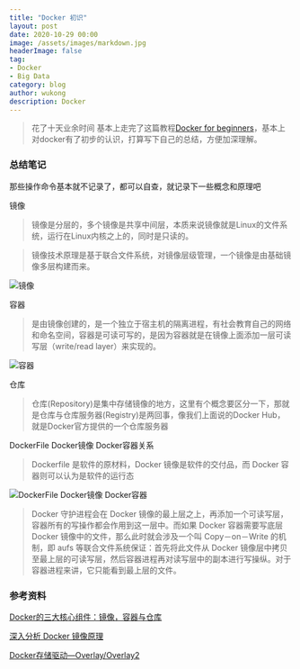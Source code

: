 ```yaml
---
title: "Docker 初识"
layout: post
date: 2020-10-29 00:00
image: /assets/images/markdown.jpg
headerImage: false
tag:
- Docker
- Big Data
category: blog
author: wukong
description: Docker 
---
```

> 花了十天业余时间  基本上走完了这篇教程[Docker for beginners](https://docker-curriculum.com/#introduction)，基本上对docker有了初步的认识，打算写下自己的总结，方便加深理解。


### 总结笔记

那些操作命令基本就不记录了，都可以自查，就记录下一些概念和原理吧

镜像
> 镜像是分层的，多个镜像是共享中间层，本质来说镜像就是Linux的文件系统，运行在Linux内核之上的，同时是只读的。

> 镜像技术原理是基于联合文件系统，对镜像层级管理，一个镜像是由基础镜像多层构建而来。


![镜像](https://user-gold-cdn.xitu.io/2019/9/7/16d0c272ef8e8adb?imageView2/0/w/1280/h/960/format/webp/ignore-error/1)

容器
> 是由镜像创建的，是一个独立于宿主机的隔离进程，有社会教育自己的网络和命名空间，容器是可读可写的，是因为容器就是在镜像上面添加一层可读写层（write/read layer）来实现的。

![容器](https://user-gold-cdn.xitu.io/2019/9/7/16d0c4c920a5c29a?imageView2/0/w/1280/h/960/format/webp/ignore-error/1)

仓库
> 仓库(Repository)是集中存储镜像的地方，这里有个概念要区分一下，那就是仓库与仓库服务器(Registry)是两回事，像我们上面说的Docker Hub，就是Docker官方提供的一个仓库服务器



DockerFile Docker镜像 Docker容器关系

> Dockerfile 是软件的原材料，Docker 镜像是软件的交付品，而 Docker 容器则可以认为是软件的运行态

![DockerFile Docker镜像 Docker容器](http://blog.daocloud.io/wp-content/uploads/2015/09/allen5.jpg)

> Docker 守护进程会在 Docker 镜像的最上层之上，再添加一个可读写层，容器所有的写操作都会作用到这一层中。而如果 Docker 容器需要写底层 Docker 镜像中的文件，那么此时就会涉及一个叫 Copy－on－Write 的机制，即 aufs 等联合文件系统保证：首先将此文件从 Docker 镜像层中拷贝至最上层的可读写层，然后容器进程再对读写层中的副本进行写操纵。对于容器进程来讲，它只能看到最上层的文件。


### 参考资料
[Docker的三大核心组件：镜像，容器与仓库](https://juejin.im/post/6844903938030845966)

[深入分析 Docker 镜像原理](http://blog.daocloud.io/principle-of-docker-image/)

[Docker存储驱动—Overlay/Overlay2](https://arkingc.github.io/2017/05/05/2017-05-05-docker-filesystem-overlay/)
